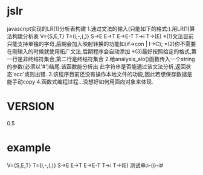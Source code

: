 jslr
====

javascript实现的LR(1)分析表构建
1.通过文法的输入(只能如下的格式:).用LR(1)算法构建分析表
			V={S,E,T}
			T={i,-,(,)}
			S->E
			E->T
			E->E-T
			T->i
			T->(E)
 *(1)文法目前只能支持单独的字母,后期会加入映射转换的功能如(if->con | I->C);
 *(2)你不需要在刚输入的时候就使用拓广文法,后期程序会自动添加
 *(3)最好按照给定的格式,第一行是非终结符集合,第二行是终结符集合
2.给analysis_alo()函数传入一个string的参数(必须以'#')结尾.该函数能分析出
  此字符串是否能通过该文法分析,返回状态'acc'或则出错.
3.该程序目前还没有操作本地文件的功能,因此若想保存数据是能手动copy
4.函数式编程过程...没想好如何用面向对象来体现.

VERSION
====
0.5

example
====
V={S,E,T}
	T={i,-,(,)}
	S->E
	E->T
	E->E-T
	T->i
	T->(E)
测试串:i-(i)-i#
